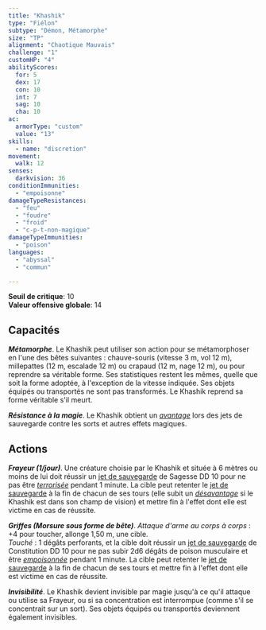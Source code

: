 ```yaml
---
title: "Khashik"
type: "Fiélon"
subtype: "Démon, Métamorphe"
size: "TP"
alignment: "Chaotique Mauvais"
challenge: "1"
customHP: "4"
abilityScores:
  for: 5
  dex: 17
  con: 10
  int: 7
  sag: 10
  cha: 10
ac:
  armorType: "custom"
  value: "13"
skills:
  - name: "discretion"
movement:
  walk: 12
senses:
  darkvision: 36
conditionImmunities:
  - "empoisonne"
damageTypeResistances:
  - "feu"
  - "foudre"
  - "froid"
  - "c-p-t-non-magique"
damageTypeImmunities:
  - "poison"
languages:
  - "abyssal"
  - "commun"

---
```

**Seuil de critique**: 10        
**Valeur offensive globale**: 14     
## Capacités
_**Métamorphe**_. Le Khashik peut utiliser son action pour se métamorphoser en l'une des bêtes suivantes : chauve-souris (vitesse 3 m, vol 12 m), millepattes (12 m, escalade 12 m) ou crapaud (12 m, nage 12 m), ou pour reprendre sa véritable forme. Ses statistiques restent les mêmes, quelle que soit la forme adoptée, à l'exception de la vitesse indiquée. Ses objets équipés ou transportés ne sont pas transformés. Le Khashik reprend sa forme véritable s'il meurt.

_**Résistance à la magie**_. Le Khashik obtient un [_avantage_](/utiliser-les-caracteristiques/#avantage-et-desavantage) lors des jets de sauvegarde contre les sorts et autres effets magiques.

## Actions
_**Frayeur (1/jour)**_. Une créature choisie par le Khashik et située à 6 mètres ou moins de lui doit réussir un [jet de sauvegarde](/utiliser-les-caracteristiques/#jets-de-sauvegarde) de Sagesse DD 10 pour ne pas être [_terrorisée_](/gerer-la-sante-du-personnage/#terrorise) pendant 1 minute. La cible peut retenter le [jet de sauvegarde](/utiliser-les-caracteristiques/#jets-de-sauvegarde) à la fin de chacun de ses tours (elle subit un [_désavantage_](/utiliser-les-caracteristiques/#avantage-et-desavantage) si le Khashik est dans son champ de vision) et mettre fin à l'effet dont elle est victime en cas de réussite.

_**Griffes (Morsure sous forme de bête)**_. _Attaque d'arme au corps à corps_ : +4 pour toucher, allonge 1,50 m, une cible.  
_Touché_ : 1 dégâts perforants, et la cible doit réussir un [jet de sauvegarde](/utiliser-les-caracteristiques/#jets-de-sauvegarde) de Constitution DD 10 pour ne pas subir 2d6 dégâts de poison musculaire et être [_empoisonnée_](/gerer-la-sante-du-personnage/#empoisonne) pendant 1 minute. La cible peut retenter le [jet de sauvegarde](/utiliser-les-caracteristiques/#jets-de-sauvegarde) à la fin de chacun de ses tours et mettre fin à l'effet dont elle est victime en cas de réussite.

_**Invisibilité**_. Le Khashik devient invisible par magie jusqu'à ce qu'il attaque ou utilise sa Frayeur, ou si sa concentration est interrompue (comme s'il se concentrait sur un sort). Ses objets équipés ou transportés deviennent également invisibles.
